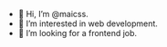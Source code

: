 - 👋 Hi, I’m @maicss.
- 👀 I’m interested in web development.
- 💞️ I’m looking for a frontend job.

<!---
maicss/maicss is a ✨ special ✨ repository because its `README.md` (this file) appears on your GitHub profile.
You can click the Preview link to take a look at your changes.
--->
